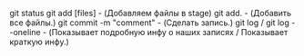 git status
git add [files] - (Добавляем файлы в stage)
git add. - (Добавить все файлы.)
git commit -m "comment" - (Сделать запись.)
git log / git log --oneline - (Показывает подробную инфу о наших записях / Показывает краткую инфу.)